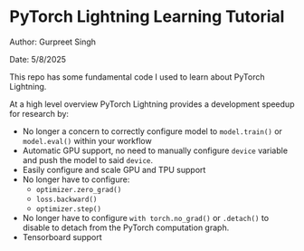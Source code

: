# PyTorch Lightning Learning Tutorial

Author: Gurpreet Singh

Date: 5/8/2025

This repo has some fundamental code I used to learn about PyTorch Lightning.

At a high level overview PyTorch Lightning provides a development speedup for research by:
- No longer a concern to correctly configure model to `model.train()` or `model.eval()` within your workflow
- Automatic GPU support, no need to manually configure `device` variable and push the model to said `device`. 
- Easily configure and scale GPU and TPU support
- No longer have to configure:
    - `optimizer.zero_grad()`
    - `loss.backward()`
    - `optimizer.step()`
- No longer have to configure `with torch.no_grad()` or `.detach()` to disable to detach from the PyTorch computation graph.
- Tensorboard support

